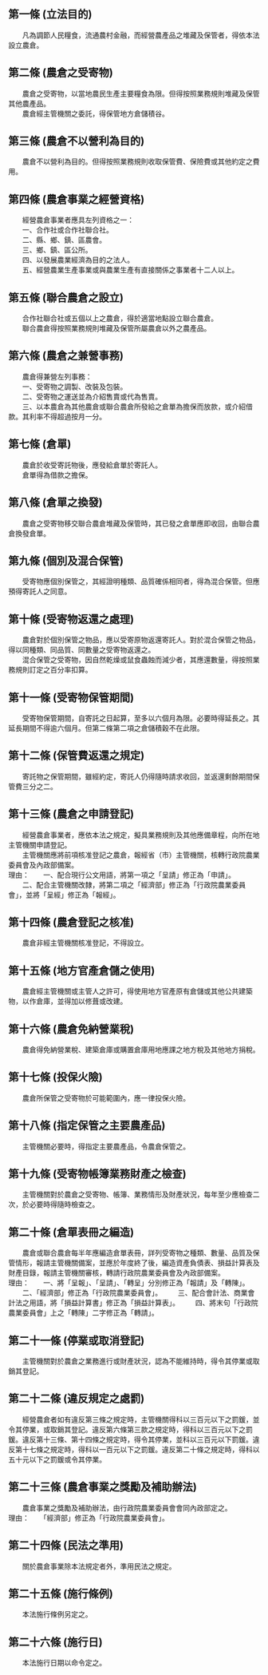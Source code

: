 第一條 (立法目的)
-----------------
　　凡為調節人民糧食，流通農村金融，而經營農產品之堆藏及保管者，得依本法設立農倉。  


第二條 (農倉之受寄物)
---------------------
　　農倉之受寄物，以當地農民生產主要糧食為限。但得按照業務規則堆藏及保管其他農產品。  
　　農倉經主管機關之委託，得保管地方倉儲積谷。  


第三條 (農倉不以營利為目的)
---------------------------
　　農倉不以營利為目的。但得按照業務規則收取保管費、保險費或其他約定之費用。  


第四條 (農倉事業之經營資格)
---------------------------
　　經營農倉事業者應具左列資格之一：  
　　一、合作社或合作社聯合社。  
　　二、縣、鄉、鎮、區農會。  
　　三、鄉、鎮、區公所。  
　　四、以發展農業經濟為目的之法人。  
　　五、經營農業生產事業或與農業生產有直接關係之事業者十二人以上。  


第五條 (聯合農倉之設立)
-----------------------
　　合作社聯合社或五個以上之農倉，得於適當地點設立聯合農倉。  
　　聯合農倉得按照業務規則堆藏及保管所屬農倉以外之農產品。  


第六條 (農倉之兼營事務)
-----------------------
　　農倉得兼營左列事務：  
　　一、受寄物之調製、改裝及包裝。  
　　二、受寄物之運送並為介紹售賣或代為售賣。  
　　三、以本農倉為其他農倉或聯合農倉所發給之倉單為擔保而放款，或介紹借款。其利率不得超過按月一分。  


第七條 (倉單)
-------------
　　農倉於收受寄託物後，應發給倉單於寄託人。  
　　倉單得為借款之擔保。  


第八條 (倉單之換發)
-------------------
　　農倉之受寄物移交聯合農倉堆藏及保管時，其已發之倉單應即收回，由聯合農倉換發倉單。  


第九條 (個別及混合保管)
-----------------------
　　受寄物應個別保管之，其經證明種類、品質確係相同者，得為混合保管。但應預得寄託人之同意。  


第十條 (受寄物返還之處理)
-------------------------
　　農倉對於個別保管之物品，應以受寄原物返還寄託人。對於混合保管之物品，得以同種類、同品質、同數量之受寄物返還之。  
　　混合保管之受寄物，因自然乾燥或鼠食蟲蝕而減少者，其應還數量，得按照業務規則訂定之百分率扣算。  


第十一條 (受寄物保管期間)
-------------------------
　　受寄物保管期間，自寄託之日起算，至多以六個月為限。必要時得延長之。其延長期間不得逾六個月。但第二條第二項之倉儲積穀不在此限。  


第十二條 (保管費返還之規定)
---------------------------
　　寄託物之保管期間，雖經約定，寄託人仍得隨時請求收回，並返還剩餘期間保管費三分之二。  


第十三條 (農倉之申請登記)
-------------------------
　　經營農倉事業者，應依本法之規定，擬具業務規則及其他應備章程，向所在地主管機關申請登記。  
　　主管機關應將前項核准登記之農倉，報經省（市）主管機關，核轉行政院農業委員會及內政部備案。  
理由：　　一、配合現行公文用語，將第一項之「呈請」修正為「申請」。
　　二、配合主管機關改隸，將第二項之「經濟部」修正為「行政院農業委員會」，並將「呈經」修正為「報經」。

第十四條 (農倉登記之核准)
-------------------------
　　農倉非經主管機關核准登記，不得設立。  


第十五條 (地方官產倉儲之使用)
-----------------------------
　　農倉經主管機關或主管人之許可，得使用地方官產原有倉儲或其他公共建築物，以作倉庫，並得加以修葺或改建。  


第十六條 (農倉免納營業稅)
-------------------------
　　農倉得免納營業稅、建築倉庫或購置倉庫用地應課之地方稅及其他地方捐稅。  


第十七條 (投保火險)
-------------------
　　農倉所保管之受寄物於可能範圍內，應一律投保火險。  


第十八條 (指定保管之主要農產品)
-------------------------------
　　主管機關必要時，得指定主要農產品，令農倉保管之。  


第十九條 (受寄物帳簿業務財產之檢查)
-----------------------------------
　　主管機關對於農倉之受寄物、帳簿、業務情形及財產狀況，每年至少應檢查二次，於必要時得隨時檢查之。  


第二十條 (倉單表冊之編造)
-------------------------
　　農倉或聯合農倉每半年應編造倉單表冊，詳列受寄物之種類、數量、品質及保管情形，報請主管機關備案，並應於年度終了後，編造資產負債表、損益計算表及財產目錄，報請主管機關審核，轉請行政院農業委員會及內政部備案。  
理由：　　一、將「呈報」、「呈請」、「轉呈」分別修正為「報請」及「轉陳」。
　　二、「經濟部」修正為「行政院農業委員會」。
　　三、配合會計法、商業會計法之用語，將「損益計算書」修正為「損益計算表」。
　　四、將末句「行政院農業委員會」上之「轉陳」二字修正為「轉請」。

第二十一條 (停業或取消登記)
---------------------------
　　主管機關對於農倉之業務進行或財產狀況，認為不能維持時，得令其停業或取銷其登記。  


第二十二條 (違反規定之處罰)
---------------------------
　　經營農倉者如有違反第三條之規定時，主管機關得科以三百元以下之罰鍰，並令其停業，或取銷其登記。違反第六條第三款之規定時，得科以三百元以下之罰鍰。違反第十三條、第十四條之規定時，得令其停業，並科以三百元以下罰鍰。違反第十七條之規定時，得科以一百元以下之罰鍰。違反第二十條之規定時，得科以五十元以下之罰鍰或令其停業。  


第二十三條 (農倉事業之獎勵及補助辦法)
-------------------------------------
　　農倉事業之獎勵及補助辦法，由行政院農業委員會會同內政部定之。  
理由：　　「經濟部」修正為「行政院農業委員會」。

第二十四條 (民法之準用)
-----------------------
　　關於農倉事業除本法規定者外，準用民法之規定。  


第二十五條 (施行條例)
---------------------
　　本法施行條例另定之。  


第二十六條 (施行日)
-------------------
　　本法施行日期以命令定之。